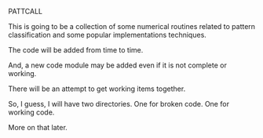 


PATTCALL


This is going to be a collection of some numerical routines related to pattern classification and some popular implementations techniques.

The code will be added from time to time.

And, a new code module may be added even if it is not complete or working.

There will be an attempt to get working items together.

So, I guess, I will have two directories. One for broken code. One for working code.

More on that later.

